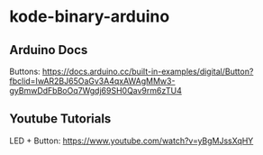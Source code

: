 # kode-binary-arduino

## Arduino Docs

Buttons: https://docs.arduino.cc/built-in-examples/digital/Button?fbclid=IwAR2BJ65OaGv3A4qxAWAgMMw3-gyBmwDdFbBoOq7Wgdj69SH0Qav9rm6zTU4

## Youtube Tutorials

LED + Button: https://www.youtube.com/watch?v=yBgMJssXqHY
